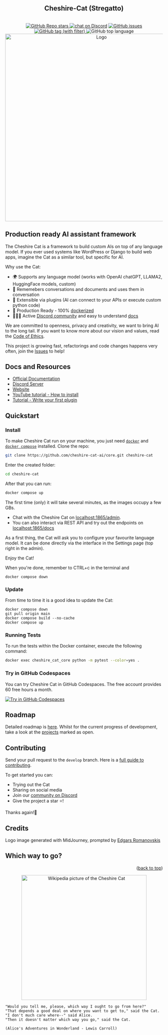 <a name="readme-top"></a>

<!-- PROJECT LOGO -->
<br />
<div align="center">
  <h2>Cheshire-Cat (Stregatto)</h2>
<br/>
  <a href="https://github.com/cheshire-cat-ai/core">
  <img alt="GitHub Repo stars" src="https://img.shields.io/github/stars/cheshire-cat-ai/core?style=social">
</a>
  <a href="https://discord.gg/bHX5sNFCYU">
        <img src="https://img.shields.io/discord/1092359754917089350?logo=discord"
            alt="chat on Discord"></a>
  <a href="https://github.com/cheshire-cat-ai/core/issues">
  <img alt="GitHub issues" src="https://img.shields.io/github/issues/cheshire-cat-ai/core">
  </a>
  <a href="https://github.com/cheshire-cat-ai/core/tags">
  <img alt="GitHub tag (with filter)" src="https://img.shields.io/github/v/tag/cheshire-cat-ai/core">
  </a>
  <img alt="GitHub top language" src="https://img.shields.io/github/languages/top/cheshire-cat-ai/core">

  <br/>
  <img src="./readme/cheshire_cat_generated_mj.jpeg" alt="Logo" width="600" height="auto" alt="Image generated by Midjourney, prompted by Edgars Romanovskis">
</div>

## Production ready AI assistant framework

The Cheshire Cat is a framework to build custom AIs on top of any language model. 
If you ever used systems like WordPress or Django to build web apps, imagine the Cat as a similar tool, but specific for AI.

Why use the Cat:
- 🌍 Supports any language model (works with OpenAI chatGPT, LLAMA2, HuggingFace models, custom)
- 🐘 Rememebers conversations and documents and uses them in conversation
- 🚀 Extensible via plugins (AI can connect to your APIs or execute custom python code)
- 🐋 Production Ready - 100% [dockerized](https://docs.docker.com/get-docker/)
- 👩‍👧‍👦 Active [Discord community](https://discord.gg/bHX5sNFCYU) and easy to understand [docs](https://cheshire-cat-ai.github.io/docs/)

We are committed to openness, privacy and creativity, we want to bring AI to the long tail. If you want to know more about our vision and values, read the [Code of Ethics](./readme/CODE-OF-ETHICS.md). 

This project is growing fast, refactorings and code changes happens very often, join the [Issues](https://github.com/cheshire-cat-ai/core/issues?q=is%3Aissue+is%3Aopen+sort%3Aupdated-desc) to help!

## Docs and Resources
- [Official Documentation](https://cheshire-cat-ai.github.io/docs/)
- [Discord Server](https://discord.gg/bHX5sNFCYU)
- [Website](https://cheshirecat.ai/)
- [YouTube tutorial - How to install](https://youtu.be/Rvx19TZBCrw)
- [Tutorial - Write your first plugin](https://cheshirecat.ai/write-your-first-plugin/)

## Quickstart


### Install

To make Cheshire Cat run on your machine, you just need [`docker`](https://docs.docker.com/get-docker/) and [`docker compose`](https://docs.docker.com/compose/install/) installed.
Clone the repo: 

```bash
git clone https://github.com/cheshire-cat-ai/core.git cheshire-cat
```

Enter the created folder:

```bash
cd cheshire-cat
```

After that you can run:

```bash
docker compose up
```

The first time (only) it will take several minutes, as the images occupy a few GBs.

- Chat with the Cheshire Cat on [localhost:1865/admin](http://localhost:1865/admin).
- You can also interact via REST API and try out the endpoints on [localhost:1865/docs](http://localhost:1865/docs)

As a first thing, the Cat will ask you to configure your favourite language model.
It can be done directly via the interface in the Settings page (top right in the admin).

Enjoy the Cat!

When you're done, remember to CTRL+c in the terminal and
```
docker compose down
```

### Update

From time to time it is a good idea to update the Cat:

```
docker compose down
git pull origin main
docker compose build --no-cache
docker compose up
```

### Running Tests

To run the tests within the Docker container, execute the following command:

```bash
docker exec cheshire_cat_core python -m pytest --color=yes .
```

### Try in GitHub Codespaces

You can try Cheshire Cat in GitHub Codespaces. The free account provides 60 free hours a month.

[![Try in GitHub Codespaces](https://github.com/codespaces/badge.svg)](https://codespaces.new/cheshire-cat-ai/core)

## Roadmap

Detailed roadmap is [here](./readme/ROADMAP.md).
Whilst for the current progress of development, take a look at the [projects](https://github.com/orgs/cheshire-cat-ai/projects) marked as open.

## Contributing

Send your pull request to the `develop` branch. Here is a [full guide to contributing](./readme/CONTRIBUTING.md).

To get started you can:
- Trying out the Cat
- Sharing on social media
- Join our [community on Discord](https://discord.gg/bHX5sNFCYU)
- Give the project a star ⭐!

Thanks again!🙏

## Credits

Logo image generated with MidJourney, prompted by [Edgars Romanovskis](https://www.linkedin.com/in/edgars-romanovskis-b28826259/)

## Which way to go?

<p align="right">(<a href="#readme-top">back to top</a>)</p>

<p align="center">
    <img align="center" src=./readme/cheshire-cat.jpeg width=400px alt="Wikipedia picture of the Cheshire Cat">
</p>

```
"Would you tell me, please, which way I ought to go from here?"
"That depends a good deal on where you want to get to," said the Cat.
"I don't much care where--" said Alice.
"Then it doesn't matter which way you go," said the Cat.

(Alice's Adventures in Wonderland - Lewis Carroll)

```
